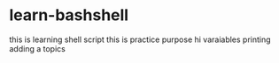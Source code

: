 # learn-bashshell
this is learning shell script
this is practice purpose
hi
varaiables
printing 
adding a topics


